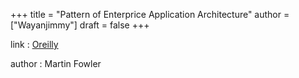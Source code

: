 +++
title = "Pattern of Enterprice Application Architecture"
author = ["Wayanjimmy"]
draft = false
+++

link
: [Oreilly](https://learning.oreilly.com/library/view/patterns-of-enterprise/0321127420/)

author
: Martin Fowler

